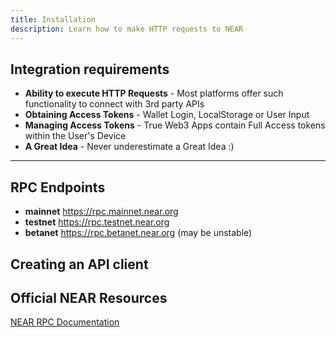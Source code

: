 ```yaml
---
title: Installation
description: Learn how to make HTTP requests to NEAR
---
```


## Integration requirements

- **Ability to execute HTTP Requests** - Most platforms offer such functionality to connect with 3rd party APIs
- **Obtaining Access Tokens** - Wallet Login, LocalStorage or User Input
- **Managing Access Tokens** - True Web3 Apps contain Full Access tokens within the User's Device
- **A Great Idea** - Never underestimate a Great Idea :)
---

## RPC Endpoints

- **mainnet** https://rpc.mainnet.near.org
- **testnet** https://rpc.testnet.near.org
- **betanet** https://rpc.betanet.near.org (may be unstable)

## Creating an API client

<tabbed-code>
<template v-slot:js>

```javascript
import axios from 'axios'
let rpc = axios.create({
	baseURL: 'https://rpc.testnet.near.org',
	crossdomain: true,
	headers: {
		'Content-Type': 'application/json',
		'X-Requested-With': 'XMLHttpRequest',
		'Accept': 'application/json'
	}
})
```
</template>
<template v-slot:node_js>

```js
import axios from 'axios'
let rpc = axios.create({
	baseURL: 'https://rpc.testnet.near.org',
	crossdomain: true,
	headers: {
		'Content-Type': 'application/json',
		'X-Requested-With': 'XMLHttpRequest',
		'Accept': 'application/json'
	}
})
```
</template>
<template v-slot:php>

```php
No contributions
```
</template>
</tabbed-code>

## Official NEAR Resources
[NEAR RPC Documentation](https://docs.near.org/docs/api/rpc)
